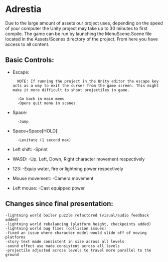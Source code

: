# Adrestia

Due to the large amount of assets our project uses, depending on the speed of your computer the Unity project may take up to 30 minutes to first compile.
The game can be run by launching the MenuScene.Scene file located in the Assets/Scenes directory of the project. From here you have access to all content.

## Basic Controls:
* Escape: 
        
        NOTE: If running the project in the Unity editor the escape key acts as a way to exit the curser from the game screen. This might make it more difficult to shoot projectiles in game.
        
        -Go back in main menu
        -Opens quit menu in scenes
* Space:
        
        -Jump
    
* Space+Space[HOLD]:
        
        -Levitate (1 second max)
* Left shift:
        -Sprint
* WASD:
        -Up, Left, Down, Right character movement respectively
* 123:
        -Equip water, fire or lightning power respectively
* Mouse movement:
        -Camera movement
* Left mouse:
        -Cast equipped power
        
## Changes since final presentation:
    -lightning world boiler puzzle refactored (visual/audio feedback added)
    -lightning world rebalancing (platform height, checkpoints added)
    -lightning world bug fixes (collision issues)
    -fixed an issue where character model would slide off of moving platforms
    -story text made consistent in size across all levels
    -sound effect use made consistent across all levels
    -projectile adjusted across levels to travel more parallel to the ground
